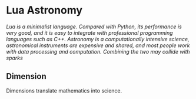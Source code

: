 # Lua Astronomy
*Lua is a minimalist language. Compared with Python, its performance is very good, and it is easy to integrate with professional programming languages such as C++.*
*Astronomy is a computationally intensive science, astronomical instruments are expensive and shared, and most people work with data processing and computation.*
*Combining the two may collide with sparks*

## Dimension
Dimensions translate mathematics into science.

